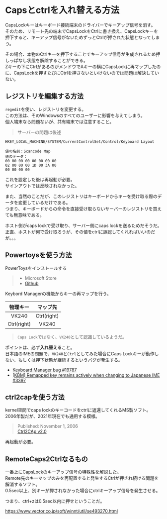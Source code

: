 # Capsとctrlを入れ替える方法

CapsLockキーはキーボード接続端末のドライバーでキーアップ信号を消す。  
そのため、リモート先の端末でCapsLockをCtrlに書き換え、CapsLockキーを押下すると、キーアップ信号がないためずっとCtrlが押された状態となってしまう。  

その場合、本物のCtrlキーを押下することでキーアップ信号が生成されるため押しっぱなし状態を解除することができる。  
Zキーの下にCtrlがあるのがメンドウでAキーの横にCapsLockに再マップしたのに、CapsLockを押すたびにCtrlを押さないといけないのでは問題は解決していない。

## レジストリを編集する方法

`regedit`を使い、レジストリを変更する。  
この方法は、そのWindowsのすべてのユーザーに影響を与えてしまう。  
個人端末なら問題ないが、共有端末では注意すること。

> サーバーの問題は後述

`HKEY_LOCAL_MACHINE/SYSTEM/CurrentControlSet/Control/Keyboard Layout`

```reg
値の名前：Scancode Map
値のデータ：
00 00 00 00 00 00 00 00
02 00 00 00 1D 00 3A 00
00 00 00 00
```

これを設定した後は再起動が必要。  
サインアウトでは反映されなかった。

また、当然のことだが、このレジストリはキーボードからキーを受け取る際のデータを変更しているだけである。  
つまり、キーボードからの命令を直接受け取らないサーバーのレジストリを買えても無意味である。

ホスト側がcaps lockで受け取り、サーバー側にcaps lockを送るためだそうだ。  
正直、ホストが何で受け取ろうが、その値をctrlに誤認してくれればいいのだが。。。

## Powertoysを使う方法

PowerToysをインストールする

> - Microsoft Store
> - [Github](https://github.com/microsoft/PowerToys)

Keybord Managerの機能からキーの再マップを行う。

|物理キー|マップ先|
|:--:|:--:|
|VK240|Ctrl(right)|
|Ctrl(right)|VK240|

> `Caps Lock`ではなく、`VK240`として認識しているようだ。

ポイントは、必ず**入れ替える**こと。  
日本語のIMEの問題で、`VK240`と`Ctrl`としてみた場合にCaps Lockキーが動作しない、もしくは押下状態が継続するというバグが発生する。  

- [Keyboard Manager bug #19787](https://github.com/microsoft/PowerToys/issues/19787)
- [[KBM] Remapped key remains actively when changing to Japanese IME #3397](https://github.com/microsoft/PowerToys/issues/3397)

## ctrl2capを使う方法

kernel空間でcaps lockのキーコードをctrlに返還してくれるMS製ソフト。  
2006年製だが、2021年現在でも通用する模様。

> Published: November 1, 2006  
> [Ctrl2CAp v2.0](https://learn.microsoft.com/en-us/sysinternals/downloads/ctrl2cap)

再起動が必要。

## RemoteCaps2Ctrlなるもの

一番上にCapsLockのキーアップ信号の特殊性を解説した。  
Remote先のキーマップのみを再配置すると発生するCtrlが押され続ける問題を解消するソフト。  
0.5sec以上、別キーが押されなかった場合にctrlキーアップ信号を発生させる。

つまり、ctrl+zは0.5sec以内に押せということだ。

<https://www.vector.co.jp/soft/winnt/util/se493270.html>
